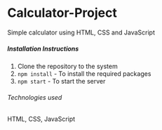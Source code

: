# Calculator-Project
 Simple calculator using HTML, CSS and JavaScript
 
##### Installation Instructions
 1. Clone the repository to the system
 2. `npm install` - To install the required packages
 3. `npm start` - To start the server
 
 ###### Technologies used
 HTML, CSS, JavaScript
